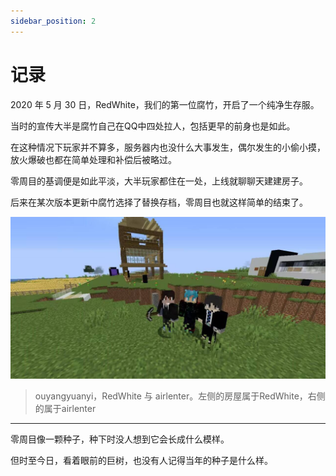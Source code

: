 ```yaml
---
sidebar_position: 2
---
```


# 记录

2020 年 5 月 30 日，RedWhite，我们的第一位腐竹，开启了一个纯净生存服。

当时的宣传大半是腐竹自己在QQ中四处拉人，包括更早的前身也是如此。

在这种情况下玩家并不算多，服务器内也没什么大事发生，偶尔发生的小偷小摸，放火爆破也都在简单处理和补偿后被略过。

零周目的基调便是如此平淡，大半玩家都住在一处，上线就聊聊天建建房子。

后来在某次版本更新中腐竹选择了替换存档，零周目也就这样简单的结束了。

![零周目管理合照](_images/零周目管理合照.jpg)
> ouyangyuanyi，RedWhite 与 airlenter。左侧的房屋属于RedWhite，右侧的属于airlenter

***

零周目像一颗种子，种下时没人想到它会长成什么模样。

但时至今日，看着眼前的巨树，也没有人记得当年的种子是什么样。
